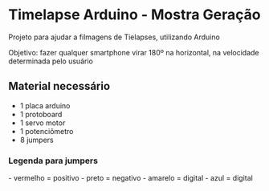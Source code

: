 # Timelapse Arduino - Mostra Geração
Projeto para ajudar a filmagens de Tielapses, utilizando Arduino

Objetivo: fazer qualquer smartphone virar 180º na horizontal, na velocidade determinada pelo usuário

<h2>Material necessário</h2>

- 1 placa arduino 
- 1 protoboard
- 1 servo motor
- 1 potenciômetro
- 8 jumpers

<h3>Legenda para jumpers</h3>
- vermelho = positivo
- preto = negativo
- amarelo = digital
- azul = digital

